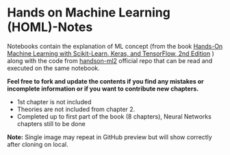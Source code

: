 # Hands on Machine Learning (HOML)-Notes

Notebooks contain the explanation of ML concept (from the book [Hands-On Machine Learning with Scikit-Learn, Keras, and TensorFlow, 2nd Edition](https://www.oreilly.com/library/view/hands-on-machine-learning/9781492032632/) ) along with the code from [handson-ml2](https://github.com/ageron/handson-ml2) official repo that can be read and executed on the same notebook.

**Feel free to fork and update the contents if you find any mistakes or incomplete information or if you want to contribute new chapters.**

- 1st chapter is not included
- Theories are not included from chapter 2.
- Completed up to first part of the book (8 chapters), Neural Networks chapters still to be done

**Note:** Single image may repeat in GitHub preview but will show correctly after cloning on local.
